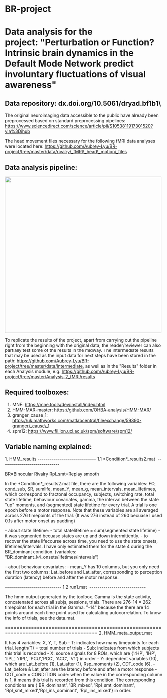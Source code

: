 # BR-project
# Data analysis for the project: "Perturbation or Function? Intrinsic brain dynamics in the Default Mode Network predict involuntary fluctuations of visual awareness"

## Data repository: dx.doi.org/10.5061/dryad.bf1b1\

The original neuroimaging data accessible to the public have already been preprocessed based on standard preprocessing pipelines: https://www.sciencedirect.com/science/article/pii/S1053811917301520?via%3Dihub

The head movement files necessary for the following fMRI data analyses were located here: https://github.com/Aubrey-Lyu/BR-project/tree/master/data/rivalry\_fMRI\_head\_motion\_files

## Data analysis pipeline:

<img src="https://user-images.githubusercontent.com/76256272/123517825-09587880-d69b-11eb-8f8c-bf3edb74d3d7.png" width="500">

To replicate the results of the project, apart from carrying out the pipeline right from the beginning with the original data; the reader/reviewer can also partially test some of the results in the midway. The intermediate results that may be used as the input data for next steps have been stored in the path: https://github.com/Aubrey-Lyu/BR-project/tree/master/data/intermediate, as well as in the "Results" folder in each Analysis module, e.g. https://github.com/Aubrey-Lyu/BR-project/tree/master/Analysis-2_fMRI/results

## Required toolboxes:

1.  MNE: https://mne.tools/dev/install/index.html
2.  HMM-MAR-master: https://github.com/OHBA-analysis/HMM-MAR/
3.  granger\_cause\_1: https://uk.mathworks.com/matlabcentral/fileexchange/59390-granger\_cause\_1
4.  spm12: https://www.fil.ion.ucl.ac.uk/spm/software/spm12/

## Variable naming explained: 

1\. HMM_results
\-\-\-\-\-\-\-\-\-\-\-\-\-\-\-\-\-\-\-\-\-\-\-\-\-\-\-\-\-
1.1 \*Condition\*_results2.mat 
\-\-\-\-\-\-\-\-\-\-\-\-\-\-\-\-\-\-\-\-\-\-\-\-\-\-\-\-\-

BR=Binocular Rivalry
Rpl_smt=Replay smooth

In the \*Condition\*\_results2.mat file, there are the following variables: FO, cond\_sub, SR, sumlife, mean\_Y, mean\_g, mean\_intervals, mean\_lifetimes, which correspond to fractonal occupancy, subjects, switching rate, total state lifetime, behaviour covariates, gamma, the interval between the state "up" moments, and (segmented) state lifetime for every trial. A trial is one epoch before a motor response. Note that these variables are all averaged across 276 timepoints of the trial. (It was 276 instead of 260 becuase I used 0.1s after motor onset as padding)

\- about state lifetime:
\- total statelifetime = sum(segmented state lifetime)
\- it was segmented becuase states are up and down intermittently.
\- to recover the state lifecourse across time, you need to use the state onsets, lifetimes/intervals. I have only estimated them for the state 4 during the BR\_dominant condition. (variables: "BR\_dominant\_k4\_onsets/lifetimes/intervals")

\- about behaviour covariates:
\- mean\_Y has 10 columns, but you only need the first two columns: Lat\_before and Lat_after, corresponding to perception duration (latency) before and after the motor response.

\-\-\-\-\-\-\-\-\-\-\-\-\-\-\-\-\-\-\-\-\-\-\-\-\-\-\-\-
1.2 run1.mat 
\-\-\-\-\-\-\-\-\-\-\-\-\-\-\-\-\-\-\-\-\-\-\-\-\-\-\-\-

The hmm output generated by the toolbox.
Gamma is the state activity, concatenated across all subjs, sessions, trials.
There are 276-14 = 262 timepoints for each trial in the Gamma. "-14" because the there are 14 points around each time point used for calculating autocorrelation.
To know the info of trials, see the data.mat.

======================================================================================
2\. HMM\_meta\_output.mat

It has 4 variables: X, Y, T, Sub
\- T: indicates how many timepoints for each trial. length(T) = total number of trials
\- Sub: indicates from which subjects this trial is recorded
\- X: source signals for 8 ROIs, which are {'rHP', 'lHP', 'lIPL', 'rIPL', 'PCU','PCC', 'ACC', 'V1'} in order
\- Y: dependent variables (10), which are Lat\_before (1), Lat\_after (1), Rsp\_moments (2), CDT\_code (6).
\- Lat\_before & Lat\_after are the latency before and after a motor response
\- CDT\_code = CONDITION code: when the value in the corresponding column is 1, it means this trial is recorded from this condition. The corresponding conditions are {'BR\_dominant', 'BR\_mixed', 'Rpl\_smt\_dominant', 'Rpl\_smt\_mixed','Rpl\_ins\_dominant', 'Rpl\_ins_mixed'} in order.
